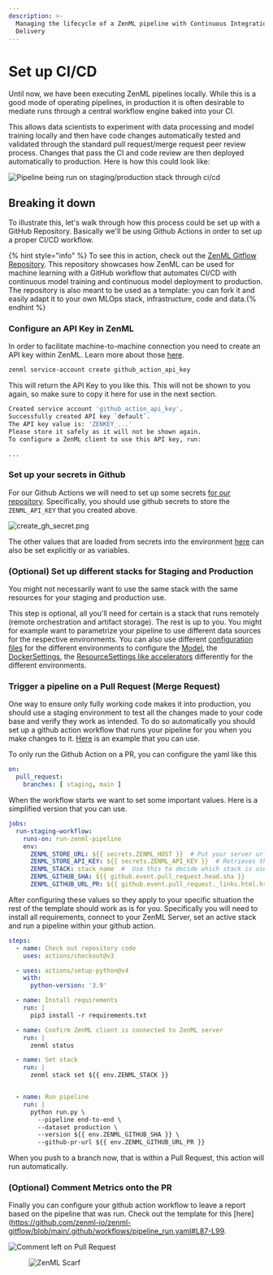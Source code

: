 ```yaml
---
description: >-
  Managing the lifecycle of a ZenML pipeline with Continuous Integration and
  Delivery
---
```


# Set up CI/CD

Until now, we have been executing ZenML pipelines locally. While this is a good mode of operating pipelines, in
production it is often desirable to mediate runs through a central workflow engine baked into your CI.

This allows data scientists to experiment with data processing and model training locally and then have code changes
automatically tested and validated through the standard pull request/merge request peer review process. Changes that
pass the CI and code review are then deployed automatically to production. Here is how this could look like:

![Pipeline being run on staging/production stack through ci/cd](../../.gitbook/assets/ci-cd-overall.png)

## Breaking it down

To illustrate this, let's walk through how this process could be set up with
a GitHub Repository. Basically we'll be using Github Actions in order to set up
a proper CI/CD workflow.

{% hint style="info" %}
To see this in action, check out the [ZenML Gitflow Repository](https://github.com/zenml-io/zenml-gitflow/). This
repository showcases how ZenML can be used for machine learning with a GitHub workflow that automates CI/CD with
continuous model training and continuous model deployment to production. The repository is also meant to be used as a
template: you can fork it and easily adapt it to your own MLOps stack, infrastructure, code and data.{% endhint %}

### Configure an API Key in ZenML

In order to facilitate machine-to-machine connection you need to create an API key within ZenML. Learn more about those
[here](../../how-to/manage-zenml-server/connecting-to-zenml/connect-with-a-service-account.md).

```bash
zenml service-account create github_action_api_key
```

This will return the API Key to you like this. This will not be shown to you again, so make sure to copy it here for
use in the next section.

```bash
Created service account 'github_action_api_key'.
Successfully created API key `default`.
The API key value is: 'ZENKEY_...'
Please store it safely as it will not be shown again.
To configure a ZenML client to use this API key, run:

...
```

### Set up your secrets in Github

For our Github Actions we will need to set up some
secrets [for our repository](https://docs.github.com/en/actions/security-guides/using-secrets-in-github-actions#creating-secrets-for-a-repository).
Specifically, you should use github secrets to store the `ZENML_API_KEY` that you created above.

![create_gh_secret.png](../../.gitbook/assets/create_gh_secret.png)

The other values that are loaded from secrets into the
environment [here](https://github.com/zenml-io/zenml-gitflow/blob/main/.github/workflows/pipeline_run.yaml#L14-L23)
can also be set explicitly or as variables.

### (Optional) Set up different stacks for Staging and Production

You might not necessarily want to use the same stack with the same resources for your staging and production use.

This step is optional, all you'll need for certain is a stack that runs remotely (remote orchestration and artifact
storage). The rest is up to you. You might for example want to parametrize your pipeline to use different data sources
for the respective environments. You can also use different [configuration files](../../how-to/configuring-zenml/configuring-zenml.md)
for the different environments to configure the [Model](../../how-to/model-management-metrics/model-control-plane/README.md), the 
[DockerSettings](../../how-to/customize-docker-builds/docker-settings-on-a-pipeline.md), the [ResourceSettings like
accelerators](../../how-to/pipeline-development/training-with-gpus/README.md) differently for the different environments.

### Trigger a pipeline on a Pull Request (Merge Request)

One way to ensure only fully working code makes it into production, you should use a staging environment to test all
the changes made to your code base and verify they work as intended. To do so automatically you should set up a
github action workflow that runs your pipeline for you when you make changes to it.
[Here](https://github.com/zenml-io/zenml-gitflow/blob/main/.github/workflows/pipeline_run.yaml) is an example that you
can use.

To only run the Github Action on a PR, you can configure the yaml like this

```yaml
on:
  pull_request:
    branches: [ staging, main ]
```

When the workflow starts we want to set some important values. Here is a simplified version that you can use.

```yaml
jobs:
  run-staging-workflow:
    runs-on: run-zenml-pipeline
    env:
      ZENML_STORE_URL: ${{ secrets.ZENML_HOST }}  # Put your server url here
      ZENML_STORE_API_KEY: ${{ secrets.ZENML_API_KEY }}  # Retrieves the api key for use  
      ZENML_STACK: stack_name  #  Use this to decide which stack is used for staging
      ZENML_GITHUB_SHA: ${{ github.event.pull_request.head.sha }}
      ZENML_GITHUB_URL_PR: ${{ github.event.pull_request._links.html.href }}
```

After configuring these values so they apply to your specific situation the rest of the template should work as is for
you. Specifically you will need to install all requirements, connect to your ZenML Server, set an active stack
and run a pipeline within your github action.

```yaml
steps:
  - name: Check out repository code
    uses: actions/checkout@v3

  - uses: actions/setup-python@v4
    with:
      python-version: '3.9'

  - name: Install requirements
    run: |
      pip3 install -r requirements.txt

  - name: Confirm ZenML client is connected to ZenML server
    run: |
      zenml status

  - name: Set stack
    run: |
      zenml stack set ${{ env.ZENML_STACK }}


  - name: Run pipeline
    run: |
      python run.py \
        --pipeline end-to-end \
        --dataset production \
        --version ${{ env.ZENML_GITHUB_SHA }} \
        --github-pr-url ${{ env.ZENML_GITHUB_URL_PR }}
```

When you push to a branch now, that is within a Pull Request, this action will run automatically.

### (Optional) Comment Metrics onto the PR

Finally you can configure your github action workflow to leave a report based on the pipeline that was run. 
Check out the template for this [here](https://github.com/zenml-io/zenml-gitflow/blob/main/.github/workflows/pipeline_run.yaml#L87-L99.

![Comment left on Pull Request](../../.gitbook/assets/github-action-pr-comment.png)

<figure><img src="https://static.scarf.sh/a.png?x-pxid=f0b4f458-0a54-4fcd-aa95-d5ee424815bc" alt="ZenML Scarf"><figcaption></figcaption></figure>
